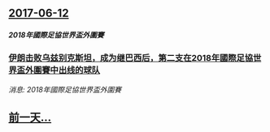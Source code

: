 ## [2017-06-12](/news/2017/06/12/index.md)

##### 2018年國際足協世界盃外圍賽
### [伊朗击败乌兹别克斯坦，成为继巴西后，第二支在2018年國際足協世界盃外圍賽中出线的球队 ](/news/2017/06/12/伊朗击败乌兹别克斯坦-成为继巴西后-第二支在2018年國際足協世界盃外圍賽中出线的球队.md)
_消息: 2018年國際足協世界盃外圍賽_

## [前一天...](/news/2017/06/11/index.md)


